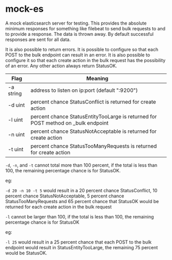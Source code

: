 # mock-es
A mock elasticsearch server for testing.  This provides the absolute minimum responses for something like filebeat to send bulk requests to and to provide a response.  The data is thrown away.  By default successful responses are sent for all data.

It is also possible to return errors.  It is possible to configure so that each POST to the bulk endpoint can result in an error.  It is also possible to configure it so that each create action in the bulk request has the possibility of an error.  Any other action always return StatusOK.

| Flag      | Meaning                                                                           |
|-----------|-----------------------------------------------------------------------------------|
| -a string | address to listen on ip:port (default ":9200")                                    |
| -d uint   | percent chance StatusConflict is returned for create action                       |
| -l uint   | percent chance StatusEntityTooLarge is returned for POST method on _bulk endpoint |
| -n uint   | percent chance StatusNotAcceptable is returned for create action                  |
| -t uint   | percent chance StatusTooManyRequests is returned for create action                |

`-d`, `-n`, and `-t` cannot total more than 100 percent, if the total is less than 100, the remaining percentage chance is for StatusOK.

eg:

`-d 20 -n 10 -t 5` would result in a 20 percent chance StatusConflict, 10 percent chance StatusNotAcceptable, 5 percent chance StatusTooManyRequests and 65 percent chance that StatusOK would be returned for each create action in the bulk request

`-l` cannot be larger than 100, if the total is less than 100, the remaining percentage chance is for StatusOK

eg:

`-l 25`  would result in a 25 percent chance that each POST to the bulk endpoint would result in StatusEntityTooLarge, the remaining 75 percent would be StatusOK.

